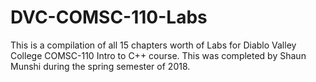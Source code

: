 # DVC-COMSC-110-Labs
This is a compilation of all 15 chapters worth of Labs for Diablo Valley College COMSC-110 Intro to C++ course. This was completed by Shaun Munshi during the spring semester of 2018.
